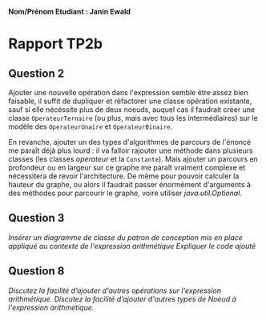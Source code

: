 **Nom/Prénom Etudiant : Janin Ewald**


# Rapport TP2b

## Question 2
Ajouter une nouvelle opération dans l'expression semble être assez bien faisable, il suffit de dupliquer et réfactorer une classe opération existante, sauf si elle nécéssite plus de deux noeuds, auquel cas il faudrait créer une classe `OperateurTernaire` (ou plus, mais avec tous les intermédiaires) sur le modèle des `OperateurUnaire` et `OperateurBinaire`. 

En revanche, ajouter un des types d'algorithmes de parcours de l'énoncé me paraît déjà plus lourd : il va falloir rajouter une méthode dans plusieurs classes (les classes _operateur_ et la `Constante`). Mais ajouter un parcours en profondeur ou en largeur sur ce graphe me paraît vraiment complexe et nécessitera de revoir l'architecture. De même pour pouvoir calculer la hauteur du graphe, ou alors il faudrait passer énormément d'arguments à des méthodes pour parcourir le graphe, voire utiliser _java.util.Optional_.

## Question 3
*Insérer un diagramme de classe du patron de conception mis en place appliqué au contexte de l'expression arithmétique*
*Expliquer le code ajouté*

## Question 8
*Discutez la facilité d’ajouter d'autres opérations sur l'expression arithmétique.*
*Discutez la facilité d’ajouter d'autres types de Noeud à l'expression arithmétique.*
